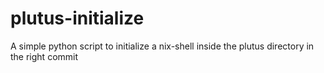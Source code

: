 # plutus-initialize
A simple python script to initialize a nix-shell inside the plutus directory in the right commit
